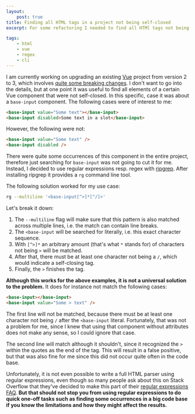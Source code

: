 ```yaml
---
layout:
    post: true
title: Finding all HTML tags in a project not being self-closed
excerpt: For some refactoring I needed to find all HTMl tags not being self-closed. I decided to use regular expression for that, and this is what I came up with.

tags:
    - html
    - vue
    - regex
    - cli
---
```


I am currently working on upgrading an existing [Vue](https://vuejs.org/) project from version 2 to 3, which involves
[quite some breaking changes](https://v3-migration.vuejs.org/breaking-changes/). I don't want to go into the details,
but at one point it was useful to find all elements of a certain Vue component that were not self-closed. In this
specific, case it was about a `base-input` component. The following cases were of interest to me:

```html
<base-input value="Some text"></base-input>
<base-input disabled>Some text in a slot</base-input>
```

However, the following were not:

```html
<base-input value="Some text" />
<base-input disabled />
```

There were quite some occurrences of this component in the entire project, therefore just searching for `base-input` was
not going to cut it for me. Instead, I decided to use regular expressions resp. regex with
[ripgrep](https://github.com/BurntSushi/ripgrep). After installing ripgrep it provides a `rg` command line tool.

The following solution worked for my use case:

```bash
rg --multiline '<base-input[^>]*[^/]>'
```

Let's break it down:

1. The `--multiline` flag will make sure that this pattern is also matched across multiple lines, i.e. the match can
   contain line breaks.
2. The `<base-input` will be searched for literally, i.e. this exact character sequence.
3. With `[^>]*` an arbitrary amount (that's what `*` stands for) of characters not being `>` will be matched.
4. After that, there must be at least one character not being a `/`, which would indicate a self-closing tag.
5. Finally, the `>` finishes the tag.

**Although this works for the above examples, it is not a universal solution to the problem.** It does for instance not
match the following cases:

```html
<base-input></base-input>
<base-input value="Some > text" />
```

The first line will not be matched, because there must be at least one character not being `/` after the `<base-input`
literal. Fortunately, that was not a problem for me, since I knew that using that component without attributes does not
make any sense, so I could ignore that case.

The second line will match although it shouldn't, since it recognized the `>` within the quotes as the end of the tag.
This will result in a false positive, but that was also fine for me since this did not occur quite often in the code
base.

Unfortunately, it is not even possible to write a full HTML parser using regular expressions, even though so many people
ask about this on Stack Overflow that they've decided to make this part of their [regular expressions
FAQ](https://stackoverflow.com/questions/22937618/reference-what-does-this-regex-mean/22944075#22944075). **But that
should not stop you from using regular expressions to do quick one-off tasks such as finding some occurrences in a big
code base if you know the limitations and how they might affect the results.**
